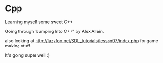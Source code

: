 # Cpp
Learning myself some sweet C++

Going through "Jumping Into C++" by Alex Allain.

also looking at http://lazyfoo.net/SDL_tutorials/lesson07/index.php for game making stuff

It's going super well :)

